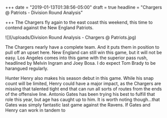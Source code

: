+++
date = "2019-01-13T01:38:56-05:00"
draft = true
headline = "Chargers @ Patriots - Division Round Analysis"

+++
The Chargers fly again to the east coast this weekend, this time to contend against the New England Patriots.

![](/uploads/Division Round Analysis - Chargers @ Patriots.jpg)

The Chargers nearly have a complete team. And it puts them in position to pull off an upset here. New England can still win this game, but it will not be easy. Los Angeles comes into this game with the superior pass rush, headlined by Melvin Ingram and Joey Bosa. I do expect Tom Brady to be harangued regularly.

Hunter Henry also makes his season debut in this game. While his snap count will be limited, Henry could have a major impact, as the Chargers are missing that talented tight end that can run all sorts of routes from the ends of the offensive line. Antonio Gates has been trying his best to fulfill that role this year, but age has caught up to him. It is worth noting though...that Gates was simply fantastic last game against the Ravens. If Gates and Henry can work in tandem to 
